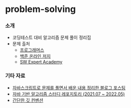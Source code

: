 # problem-solving

### 소개

- 코딩테스트 대비 알고리즘 문제 풀이 정리집
- 문제 출처
  - [프로그래머스](https://programmers.co.kr/)
  - [백준 온라인 저지](https://www.acmicpc.net/)
  - [SW Expert Academy](https://swexpertacademy.com/main/main.do)

### 기타 자료

- [자바스크립트로 문제를 풀면서 배운 내용 정리한 블로그 포스팅](https://anottrx.github.io/study/javascript_algorithm/)
- [자바 기반 알고리즘 스터디 레포지토리 (2021.07 ~ 2022.05)](https://github.com/SSAFY-11-Algorithm-Study/AlgorithmStudy)
- [간단한 깃 컨벤션](https://github.com/anottrx/problem-solving/wiki/Git-Convention)

